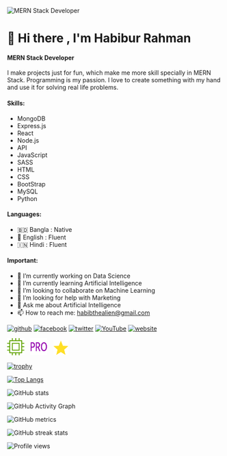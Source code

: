 ![MERN Stack Developer](https://scontent.fdac68-1.fna.fbcdn.net/v/t39.30808-6/278576891_1875740182609236_8810159526179795376_n.jpg?stp=dst-jpg_p180x540&_nc_cat=107&ccb=1-5&_nc_sid=8bfeb9&_nc_eui2=AeF9Bxxrk4c3fcEGZuSAtqM1Qywupnm8JExDLC6mebwkTP1dKYAKApBX3MvyqAl48nRg0WTtfD1eZ5eL9OO1ZkaU&_nc_ohc=03SnDmohJVkAX-fmjQc&_nc_zt=23&_nc_ht=scontent.fdac68-1.fna&oh=00_AT97D1aCzmhKmoGsH3WObskAYnuJHICCJKP597848r6jUw&oe=626EC14F)
# 👋 Hi there , I'm Habibur Rahman 

#### MERN Stack Developer

I make projects just for fun, which make me more skill specially in MERN Stack. Programming is my passion. I love to create something with my hand and use it for solving real life problems.

#### Skills:
- MongoDB
- Express.js
- React
- Node.js
- API
- JavaScript
- SASS
- HTML
- CSS
- BootStrap
- MySQL
- Python

#### Languages:
- 🇧🇩 Bangla : Native
- 🏴󠁧󠁢󠁥󠁮󠁧󠁿 English : Fluent
- 🇮🇳 Hindi : Fluent



#### Important:
- 🔭 I’m currently working on Data Science 
- 🌱 I’m currently learning Artificial Intelligence 
- 👯 I’m looking to collaborate on Machine Learning 
- 🤔 I’m looking for help with Marketing  
- 💬 Ask me about Artificial Intelligence 
- 📫 How to reach me: habibthealien@gmail.com 


[<img src='https://cdn.jsdelivr.net/npm/simple-icons@3.0.1/icons/github.svg' alt='github' height='40'>](https://github.com/HabibTheAlien)  [<img src='https://cdn.jsdelivr.net/npm/simple-icons@3.0.1/icons/facebook.svg' alt='facebook' height='40'>](https://www.facebook.com/https://web.facebook.com/habibthealien/)  [<img src='https://cdn.jsdelivr.net/npm/simple-icons@3.0.1/icons/twitter.svg' alt='twitter' height='40'>](https://twitter.com/HabibTheAlien)  [<img src='https://cdn.jsdelivr.net/npm/simple-icons@3.0.1/icons/youtube.svg' alt='YouTube' height='40'>](https://www.youtube.com/channel/HabibTheAlien)  [<img src='https://cdn.jsdelivr.net/npm/simple-icons@3.0.1/icons/icloud.svg' alt='website' height='40'>](www.habibthealien.com)  

<a href='https://docs.github.com/en/developers'><img src='https://raw.githubusercontent.com/acervenky/animated-github-badges/master/assets/devbadge.gif' width='40' height='40'></a> <a href='https://github.com/pricing'><img src='https://raw.githubusercontent.com/acervenky/animated-github-badges/master/assets/pro.gif' width='40' height='40'></a> <a href='https://stars.github.com/'><img src='https://raw.githubusercontent.com/acervenky/animated-github-badges/master/assets/starbadge.gif' width='35' height='35'></a> 

[![trophy](https://github-profile-trophy.vercel.app/?username=HabibTheAlien)](https://github.com/ryo-ma/github-profile-trophy)

[![Top Langs](https://github-readme-stats.vercel.app/api/top-langs/?username=HabibTheAlien)](https://github.com/anuraghazra/github-readme-stats)

![GitHub stats](https://github-readme-stats.vercel.app/api?username=HabibTheAlien&show_icons=true)  

![GitHub Activity Graph](https://activity-graph.herokuapp.com/graph?username=HabibTheAlien)  

![GitHub metrics](https://metrics.lecoq.io/HabibTheAlien)  

![GitHub streak stats](https://github-readme-streak-stats.herokuapp.com/?user=HabibTheAlien)  

![Profile views](https://gpvc.arturio.dev/HabibTheAlien)  








